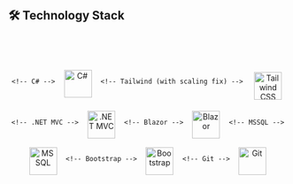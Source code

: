 ## 🛠️ Technology Stack

<div align="center" style="position: relative; padding-top: 40px; padding-bottom: 40px;">
  <div style="position: relative; top: 20px; display: flex; flex-wrap: wrap; justify-content: center; gap: 16px;">
    
    <!-- C# -->
   <img src="https://cdn.jsdelivr.net/gh/devicons/devicon/icons/csharp/csharp-original.svg" alt="C#" width="50" height="50" />
  
    <!-- Tailwind (with scaling fix) -->
   <img src="https://cdn.jsdelivr.net/gh/devicons/devicon/icons/tailwindcss/tailwindcss-plain.svg" alt="Tailwind CSS" width="50" height="50" style="object-fit: contain; padding: 4px;" />
    
    <!-- .NET MVC -->
   <img src="https://cdn.jsdelivr.net/gh/devicons/devicon/icons/dot-net/dot-net-original.svg" alt=".NET MVC" width="50" height="50" />
    
    <!-- Blazor -->
  <img src="https://cdn.jsdelivr.net/gh/devicons/devicon/icons/blazor/blazor-original.svg" alt="Blazor" width="50" height="50" />
    
    <!-- MSSQL -->
  <img src="https://cdn.jsdelivr.net/gh/devicons/devicon/icons/microsoftsqlserver/microsoftsqlserver-plain.svg" alt="MSSQL" width="50" height="50" />
    
    <!-- Bootstrap -->
  <img src="https://cdn.jsdelivr.net/gh/devicons/devicon/icons/bootstrap/bootstrap-original.svg" alt="Bootstrap" width="50" height="50" />
    
    <!-- Git -->
  <img src="https://cdn.jsdelivr.net/gh/devicons/devicon/icons/git/git-original.svg" alt="Git" width="50" height="50" />
    
  </div>
</div>
